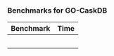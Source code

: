 ### Benchmarks for GO-CaskDB

| Benchmark | Time |
| --------- | ---- |
|           |      |
|           |      |
|           |      |
|           |      |
|           |      |

